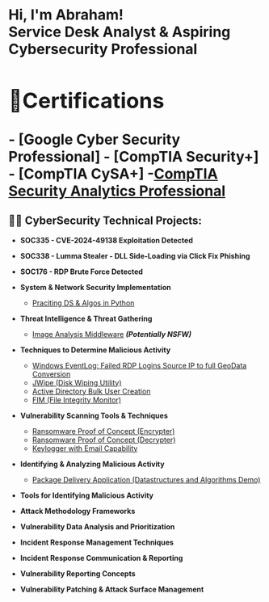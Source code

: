 <h1>Hi, I'm Abraham! <br/><a 
 >Service Desk Analyst & Aspiring Cybersecurity Professional 
<h2>🤳Certifications </h2>
- <b>[Google Cyber Security Professional] </b>
- <b>[CompTIA Security+] </b>
- <b>[CompTIA CySA+] </b>
-<a href="(https://www.credly.com/badges/67ad70f8-db21-4ab3-95d9-622fde95b52f/public_url">CompTIA Security Analytics Professional</a> 
  
<h2>👨‍💻 CyberSecurity Technical Projects:</h2>

- <b>SOC335 - CVE-2024-49138 Exploitation Detected </b>
- <b>SOC338 - Lumma Stealer - DLL Side-Loading via Click Fix Phishing </b>
- <b>SOC176 - RDP Brute Force Detected </b>



- <b>System & Network Security Implementation </b>
  - [Praciting DS & Algos in Python]([https://github.com/joshmadakor1/Algorithms-Practice](https://www.credly.com/badges/67ad70f8-db21-4ab3-95d9-622fde95b52f/public_url))
- <b>Threat Intelligence & Threat Gathering </b>
  - [Image Analysis Middleware](https://github.com/joshmadakor1/4chan-Image-Analysis-Middleware-C964) <b><i>(Potentially NSFW)</b></i>
- <b>Techniques to Determine Malicious Activity </b>
  - [Windows EventLog: Failed RDP Logins Source IP to full GeoData Conversion](https://github.com/joshmadakor1/Sentinel-Lab)
  - [JWipe (Disk Wiping Utility)](https://github.com/joshmadakor1/Jwipe.PowerShell)
  - [Active Directory Bulk User Creation](https://github.com/joshmadakor1/AD_PS)
  - [FIM (File Integrity Monitor)](https://github.com/joshmadakor1/PowerShell-Integrity-FIM)
- <b>Vulnerability Scanning Tools & Techniques</b>
  - [Ransomware Proof of Concept (Encrypter)](https://github.com/joshmadakor1/EncrypterPOC)
  - [Ransomware Proof of Concept (Decrypter)](https://github.com/joshmadakor1/DecrypterPOC)
  - [Keylogger with Email Capability](https://github.com/joshmadakor1/Key-Logger-With-Email)
- <b>Identifying & Analyzing Malicious Activity</b>
  - [Package Delivery Application (Datastructures and Algorithms Demo)](https://github.com/joshmadakor1/Package-Delivery-Pathfinding-Algorithm)
- <b>Tools for Identifying Malicious Activity </b>
- <b> Attack Methodology Frameworks </b>
- <b> Vulnerability Data Analysis and Prioritization </b>
- <b> Incident Response Management Techniques </b>
- <b> Incident Response Communication & Reporting </b>
- <b> Vulnerability Reporting Concepts </b>
- <b> Vulnerability Patching & Attack Surface Management </b>



<!--
**joshmadakor1/joshmadakor1** is a ✨ _special_ ✨ repository because its `README.md` (this file) appears on your GitHub profile.

Here are some ideas to get you started:

- 🔭 I’m currently working on ...
- 🌱 I’m currently learning ...
- 👯 I’m looking to collaborate on ...
- 🤔 I’m looking for help with ...
- 💬 Ask me about ...
- 📫 How to reach me: ...
- 😄 Pronouns: ...
- ⚡ Fun fact: ...
-->
